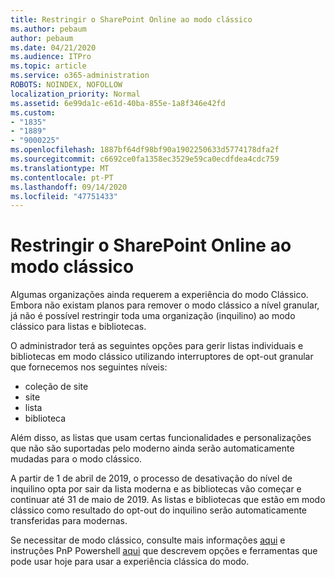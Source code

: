 ```yaml
---
title: Restringir o SharePoint Online ao modo clássico
ms.author: pebaum
author: pebaum
ms.date: 04/21/2020
ms.audience: ITPro
ms.topic: article
ms.service: o365-administration
ROBOTS: NOINDEX, NOFOLLOW
localization_priority: Normal
ms.assetid: 6e99da1c-e61d-40ba-855e-1a8f346e42fd
ms.custom:
- "1835"
- "1889"
- "9000225"
ms.openlocfilehash: 1887bf64df98bf90a1902250633d5774178dfa2f
ms.sourcegitcommit: c6692ce0fa1358ec3529e59ca0ecdfdea4cdc759
ms.translationtype: MT
ms.contentlocale: pt-PT
ms.lasthandoff: 09/14/2020
ms.locfileid: "47751433"
---
```

# <a name="restrict-sharepoint-online-to-classic-mode"></a>Restringir o SharePoint Online ao modo clássico

Algumas organizações ainda requerem a experiência do modo Clássico. Embora não existam planos para remover o modo clássico a nível granular, já não é possível restringir toda uma organização (inquilino) ao modo clássico para listas e bibliotecas.

O administrador terá as seguintes opções para gerir listas individuais e bibliotecas em modo clássico utilizando interruptores de opt-out granular que fornecemos nos seguintes níveis:

- coleção de site
- site
- lista
- biblioteca

Além disso, as listas que usam certas funcionalidades e personalizações que não são suportadas pelo moderno ainda serão automaticamente mudadas para o modo clássico.

A partir de 1 de abril de 2019, o processo de desativação do nível de inquilino opta por sair da lista moderna e as bibliotecas vão começar e continuar até 31 de maio de 2019.  As listas e bibliotecas que estão em modo clássico como resultado do opt-out do inquilino serão automaticamente transferidas para modernas.

Se necessitar de modo clássico, consulte mais informações [aqui](https://techcommunity.microsoft.com/t5/Microsoft-SharePoint-Blog/Delivering-SharePoint-modern-experiences/ba-p/315023) e instruções PnP Powershell [aqui](https://docs.microsoft.com/sharepoint/dev/transform/modernize-userinterface-lists-and-libraries-optout) que descrevem opções e ferramentas que pode usar hoje para usar a experiência clássica do modo.
